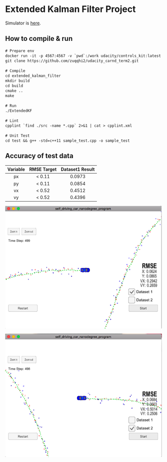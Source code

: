 # Extended Kalman Filter Project

Simulator is [here](https://github.com/udacity/self-driving-car-sim/releases/).

## How to compile & run

    # Prepare env
    docker run -it -p 4567:4567 -v `pwd`:/work udacity/controls_kit:latest
    git clone https://github.com/zuqqhi2/udacity_carnd_term2.git

    # Compile
    cd extended_kalman_filter
    mkdir build
    cd build
    cmake ..
    make

    # Run
    ./ExtendedKF

    # Lint
    cpplint `find ./src -name *.cpp` 2>&1 | cat > cpplint.xml

    # Unit Test
    cd test && g++ -std=c++11 sample_test.cpp -o sample_test

## Accuracy of test data

|Variable|RMSE Target|Dataset1 Result|
|:------:|:---------:|:-------------:|
|px      |< 0.11     |0.0973         |
|py      |< 0.11     |0.0854         |
|vx      |< 0.52     |0.4512         |
|vy      |< 0.52     |0.4396         |

[dataset1]: ./images/dataset1-result.png "Accuracy result of dataset1"
[dataset2]: ./images/dataset2-result.png "Accuracy result of dataset2"

![Accuracy result of dataset1][dataset1]

![Accuracy result of dataset2][dataset2]
